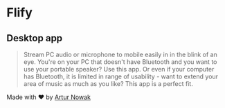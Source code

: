 # Flify
## Desktop app
> Stream PC audio or microphone to mobile easily in in the blink of an eye. You're on your PC that doesn't have Bluetooth and you want to use your portable speaker? Use this app. Or even if your computer has Bluetooth, it is limited in range of usability - want to extend your area of music as much as you like? This app is a perfect fit.

Made with ❤️ by [Artur Nowak](https://github.com/Arciiix)